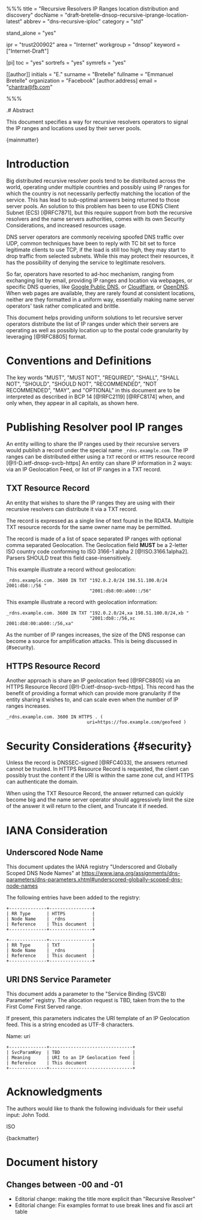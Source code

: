 %%%
title = "Recursive Resolvers IP Ranges location distribution and discovery"
docName = "draft-bretelle-dnsop-recursive-iprange-location-latest"
abbrev = "dns-recursive-iploc"
category = "std"

stand_alone = "yes"

ipr = "trust200902"
area = "Internet"
workgroup = "dnsop"
keyword = ["Internet-Draft"]

[pi]
toc = "yes"
sortrefs = "yes"
symrefs = "yes"

[[author]]
initials = "E."
surname = "Bretelle"
fullname = "Emmanuel Bretelle"
organization = "Facebook"
  [author.address]
  email = "chantra@fb.com"

%%%

.# Abstract

This document specifies a way for recursive resolvers operators to signal the IP ranges and locations used by their server pools.

{mainmatter}

# Introduction

Big distributed recursive resolver pools tend to be distributed across the world, operating under multiple countries and possibly using IP ranges for which the country is not necessarily perfectly matching the location of the service. This has lead to sub-optimal answers being returned to those server pools. An solution to this problem has been to use EDNS Client Subnet (ECS) [@RFC7871], but this require support
from both the recursive resolvers and the name servers authorities, comes with its own Security Considerations, and increased resources usage.

DNS server operators are commonly receiving spoofed DNS traffic over UDP, common techniques have been to reply with TC bit set to force legitimate clients to use TCP, if the load is still too high, they may start to drop traffic from selected subnets. While this may protect their resources, it has the possibility of denying the service to legitimate resolvers.

So far, operators have resorted to ad-hoc mechanism, ranging from exchanging list by email, providing IP ranges and location via webpages, or specific DNS queries, like [Google Public DNS](https://developers.google.com/speed/public-dns/faq#locations_of_ip_address_ranges_google_public_dns_uses_to_send_queries), or [Cloudflare](https://www.cloudflare.com/ips/), or [OpenDNS](https://www.opendns.com/data-center-locations/). When web pages are available, they are rarely found at consistent locations, neither are they formatted in a uniform way, essentially making name server operators' task rather complicated and brittle.

This document helps providing uniform solutions to let recursive server operators distribute the list of IP ranges under which their servers are operating as well as possibly location up to the postal code granularity by leveraging [@!RFC8805] format.



# Conventions and Definitions

The key words "MUST", "MUST NOT", "REQUIRED", "SHALL", "SHALL NOT", "SHOULD", "SHOULD NOT", "RECOMMENDED", "NOT RECOMMENDED", "MAY", and "OPTIONAL" in this document are to be interpreted as described in BCP 14 [@!RFC2119] [@RFC8174] when, and only when, they appear in all capitals, as shown here.

# Publishing Resolver pool IP ranges

An entity willing to share the IP ranges used by their recursive servers would publish a record under the special name `_rdns.example.com`. The IP ranges can be distributed either using a `TXT` record or `HTTPS` resource record [@!I-D.ietf-dnsop-svcb-https]
An entity can share IP information in 2 ways: via an IP Geolocation Feed, or list of IP ranges in a TXT record.

## TXT Resource Record

An entity that wishes to share the IP ranges they are using with their recursive resolvers can distribute it via a TXT record.

The record is expressed as a single line of text found in the RDATA. Multiple TXT resource records for the same owner name may be permitted.

The record is made of a list of space separated IP ranges with optional comma separated Geolocation. The Geolocation field **MUST** be a 2-letter ISO country code conforming to ISO 3166-1 alpha 2 [@!ISO.3166.1alpha2]. Parsers SHOULD treat this field case-insensitively.

This example illustrate a record without geolocation:
```
_rdns.example.com. 3600 IN TXT "192.0.2.0/24 198.51.100.0/24 2001:db8::/56 "
                               "2001:db8:00:ab00::/56"
```

This example illustrate a record with geolocation information:

```
_rdns.example.com. 3600 IN TXT "192.0.2.0/24,xa 198.51.100.0/24,xb "
                               "2001:db8::/56,xc 2001:db8:00:ab00::/56,xa"
```

As the number of IP ranges increases, the size of the DNS response can become a source for amplification attacks. This is being discussed in (#security).

## HTTPS Resource Record

Another approach is share an IP geolocation feed [@!RFC8805] via an HTTPS Resource Record [@!I-D.ietf-dnsop-svcb-https]. This record has the benefit of providing a format which can provide more granularity if the entity sharing it wishes to, and can scale even when the number of IP ranges increases.

```
_rdns.example.com. 3600 IN HTTPS . (
                              uri=https://foo.example.com/geofeed )
```


# Security Considerations {#security}

Unless the record is DNSSEC-signed [@RFC4033], the answers returned cannot be trusted. In HTTPS Resource Record is requested, the client can possibly trust the content if the URI is within the same zone cut, and HTTPS can authenticate the domain.

When using the TXT Resource Record, the answer returned can quickly become big and the name server operator should aggressively limit the size of the answer it will return to the client, and Truncate it if needed.

# IANA Consideration

## Underscored Node Name

This document updates the IANA registry "Underscored and Globally Scoped DNS Node Names" at https://www.iana.org/assignments/dns-parameters/dns-parameters.xhtml#underscored-globally-scoped-dns-node-names

The following entries have been added to the registry:

~~~ ascii-art
+--------------+----------------+
| RR Type      | HTTPS          |
| Node Name    | _rdns          |
| Reference    | This document  |
+--------------+----------------+

+--------------+----------------+
| RR Type      | TXT            |
| Node Name    | _rdns          |
| Reference    | This document  |
+--------------+----------------+
~~~

## URI DNS Service Parameter

This document adds a parameter to the "Service Binding (SVCB)
Parameter" registry.  The allocation request is TBD, taken from the
to the First Come First Served range.

If present, this parameters indicates the URI template of an IP Geolocation feed. This
is a string encoded as UTF-8 characters.

Name:  uri

~~~ ascii-art
+--------------+-------------------------------+
| SvcParamKey  | TBD                           |
| Meaning      | URI to an IP Geolocation feed |
| Reference    | This document                 |
+--------------+-------------------------------+
~~~

# Acknowledgments

The authors would like to thank the following individuals for their useful input: John Todd.

<reference anchor='ISO.3166.1alpha2' target='http://www.iso.org/iso/home/standards/country_codes/iso-3166-1_decoding_table.htm'>
    <front>
        <title>ISO 3166-1 decoding table</title>
        <author fullname='ISO'>
            <organization>ISO</organization>
        </author>
    </front>
</reference>

{backmatter}


# Document history

## Changes between -00 and -01

* Editorial change: making the title more explicit than "Recursive Resolver"
* Editorial change: Fix examples format to use break lines and fix ascii art table
